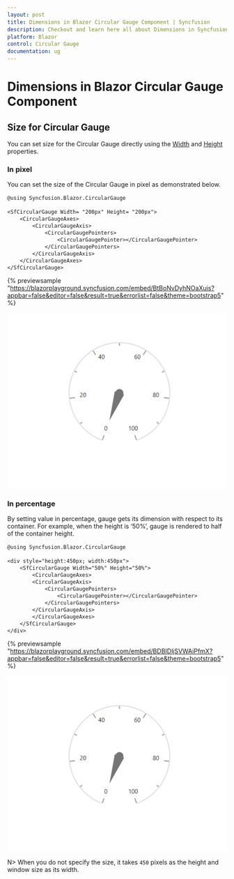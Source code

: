 ```yaml
---
layout: post
title: Dimensions in Blazor Circular Gauge Component | Syncfusion
description: Checkout and learn here all about Dimensions in Syncfusion Blazor Circular Gauge component and more.
platform: Blazor
control: Circular Gauge
documentation: ug
---
```


# Dimensions in Blazor Circular Gauge Component

## Size for Circular Gauge

You can set size for the Circular Gauge directly using the [Width](https://help.syncfusion.com/cr/blazor/Syncfusion.Blazor.CircularGauge.SfCircularGauge.html#Syncfusion_Blazor_CircularGauge_SfCircularGauge_Width) and [Height](https://help.syncfusion.com/cr/blazor/Syncfusion.Blazor.CircularGauge.SfCircularGauge.html#Syncfusion_Blazor_CircularGauge_SfCircularGauge_Height) properties.

### In pixel

You can set the size of the Circular Gauge in pixel as demonstrated below.

```cshtml
@using Syncfusion.Blazor.CircularGauge

<SfCircularGauge Width= "200px" Height= "200px">
    <CircularGaugeAxes>
        <CircularGaugeAxis>
            <CircularGaugePointers>
                <CircularGaugePointer></CircularGaugePointer>
            </CircularGaugePointers>
        </CircularGaugeAxis>
    </CircularGaugeAxes>
</SfCircularGauge>
```
{% previewsample "https://blazorplayground.syncfusion.com/embed/BtBoNvDyhNOaXuis?appbar=false&editor=false&result=true&errorlist=false&theme=bootstrap5" %}

![Changing Blazor Circular Gauge Size in Pixel](./images/blazor-circulargauge-size.png)

### In percentage

By setting value in percentage, gauge gets its dimension with respect to its container. For example, when the height is ‘50%’, gauge is rendered to half of the container height.

```cshtml
@using Syncfusion.Blazor.CircularGauge

<div style="height:450px; width:450px">
    <SfCircularGauge Width="50%" Height="50%">
        <CircularGaugeAxes>
        <CircularGaugeAxis>
            <CircularGaugePointers>
                <CircularGaugePointer></CircularGaugePointer>
            </CircularGaugePointers>
        </CircularGaugeAxis>
        </CircularGaugeAxes>
    </SfCircularGauge>
</div>
```

{% previewsample "https://blazorplayground.syncfusion.com/embed/BDBIDljSVWAiPfmX?appbar=false&editor=false&result=true&errorlist=false&theme=bootstrap5" %}

![Changing Blazor Circular Gauge Size in Percentage](./images/blazor-circulargauge-size.png)

N> When you do not specify the size, it takes `450` pixels as the height and window size as its width.